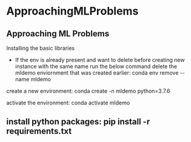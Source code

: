 # ApproachingMLProblems
Approaching ML Problems
-------------------------------------------------------------------------------------------------
Installing the basic libraries 

- If the env is already present and want to delete before creating new instance with the same name run the below command
delete the mldemo enviornment that was created earlier: conda env remove --name mldemo

create a new environment: conda create -n mldemo python=3.7.6

activate the environment: conda activate mldemo

install python packages: pip install -r requirements.txt
-------------------------------------------------------------------------------------------------
